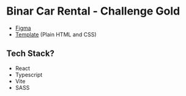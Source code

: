 # Binar Car Rental - Challenge Gold

 - [Figma](https://www.figma.com/file/glOKf32vS4pohEL9ccEhid/BCR---Binar-Car-Rental-%28Gold%29?type=design&node-id=2-703&mode=design&t=LpMdx5tWvPgFxm1t-0)
 - [Template](https://github.com/Richie-Z/23001028_14_IRD_Binar-Car-Rental_Gold/tree/master/templates) (Plain HTML and CSS)

## Tech Stack?
 - React
 - Typescript
 - Vite
 - SASS
